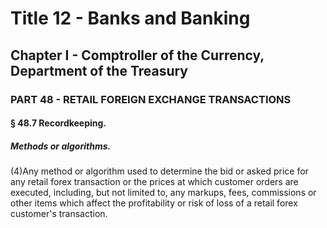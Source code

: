 
# Title 12 - Banks and Banking
## Chapter I - Comptroller of the Currency, Department of the Treasury
### PART 48 - RETAIL FOREIGN EXCHANGE TRANSACTIONS
#### § 48.7 Recordkeeping.
##### Methods or algorithms.

(4)Any method or algorithm used to determine the bid or asked price for any retail forex transaction or the prices at which customer orders are executed, including, but not limited to, any markups, fees, commissions or other items which affect the profitability or risk of loss of a retail forex customer's transaction.
